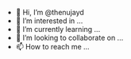 - 👋 Hi, I’m @thenujayd
- 👀 I’m interested in ...
- 🌱 I’m currently learning ...
- 💞️ I’m looking to collaborate on ...
- 📫 How to reach me ...

<!---
thenujayd/thenujayd is a ✨ special ✨ repository because its `README.md` (this file) appears on your GitHub profile.
You can click the Preview link to take a look at your changes.
--->
